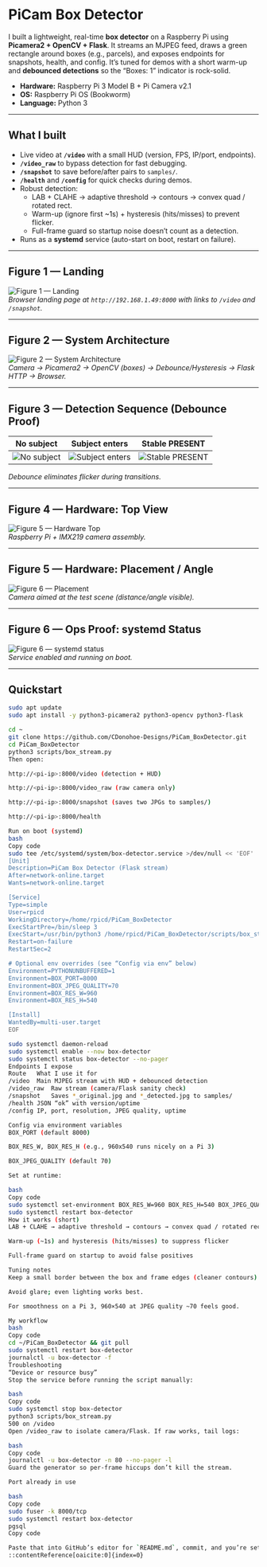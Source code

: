 # PiCam Box Detector

I built a lightweight, real-time **box detector** on a Raspberry Pi using **Picamera2 + OpenCV + Flask**. It streams an MJPEG feed, draws a green rectangle around boxes (e.g., parcels), and exposes endpoints for snapshots, health, and config. It’s tuned for demos with a short warm-up and **debounced detections** so the “Boxes: 1” indicator is rock-solid.

- **Hardware:** Raspberry Pi 3 Model B + Pi Camera v2.1  
- **OS:** Raspberry Pi OS (Bookworm)  
- **Language:** Python 3


---

## What I built

- Live video at **`/video`** with a small HUD (version, FPS, IP/port, endpoints).  
- **`/video_raw`** to bypass detection for fast debugging.  
- **`/snapshot`** to save before/after pairs to `samples/`.  
- **`/health`** and **`/config`** for quick checks during demos.  
- Robust detection:
  - LAB + CLAHE → adaptive threshold → contours → convex quad / rotated rect.  
  - Warm-up (ignore first ~1s) + hysteresis (hits/misses) to prevent flicker.  
  - Full-frame guard so startup noise doesn’t count as a detection.
- Runs as a **systemd** service (auto-start on boot, restart on failure).

---

## Figure 1 — Landing

![Figure 1 — Landing](docs/images/01-landing.jpg "Landing page at http://<pi-ip>:8000")  
*Browser landing page at `http://192.168.1.49:8000` with links to `/video` and `/snapshot`.*

---

## Figure 2 — System Architecture

![Figure 2 — System Architecture](docs/images/02-architecture.png "Camera → Picamera2 → OpenCV → Debounce/Hysteresis → Flask → Browser")  
*Camera → Picamera2 → OpenCV (boxes) → Debounce/Hysteresis → Flask HTTP → Browser.*


---

## Figure 3 — Detection Sequence (Debounce Proof)

| No subject | Subject enters | Stable PRESENT |
|---|---|---|
| ![No subject](docs/images/04-detection-seq-1.jpg "No subject") | ![Subject enters](docs/images/04-detection-seq-2.jpg "Subject enters") | ![Stable PRESENT](docs/images/04-detection-seq-3.jpg "Stable PRESENT") |

*Debounce eliminates flicker during transitions.*

---

## Figure 4 — Hardware: Top View

![Figure 5 — Hardware Top](docs/images/08-hardware-top.jpg "Pi + camera assembly")  
*Raspberry Pi + IMX219 camera assembly.*

---

## Figure 5 — Hardware: Placement / Angle

![Figure 6 — Placement](docs/images/09-hardware-side.jpg "Typical installation geometry")  
*Camera aimed at the test scene (distance/angle visible).*

---

## Figure 6 — Ops Proof: systemd Status

![Figure 6 — systemd status](docs/images/10-systemd-status.png "box-detector active (running)")  
*Service enabled and running on boot.*

---

## Quickstart

```bash
sudo apt update
sudo apt install -y python3-picamera2 python3-opencv python3-flask

cd ~
git clone https://github.com/CDonohoe-Designs/PiCam_BoxDetector.git
cd PiCam_BoxDetector
python3 scripts/box_stream.py
Then open:

http://<pi-ip>:8000/video (detection + HUD)

http://<pi-ip>:8000/video_raw (raw camera only)

http://<pi-ip>:8000/snapshot (saves two JPGs to samples/)

http://<pi-ip>:8000/health

Run on boot (systemd)
bash
Copy code
sudo tee /etc/systemd/system/box-detector.service >/dev/null << 'EOF'
[Unit]
Description=PiCam Box Detector (Flask stream)
After=network-online.target
Wants=network-online.target

[Service]
Type=simple
User=rpicd
WorkingDirectory=/home/rpicd/PiCam_BoxDetector
ExecStartPre=/bin/sleep 3
ExecStart=/usr/bin/python3 /home/rpicd/PiCam_BoxDetector/scripts/box_stream.py
Restart=on-failure
RestartSec=2

# Optional env overrides (see “Config via env” below)
Environment=PYTHONUNBUFFERED=1
Environment=BOX_PORT=8000
Environment=BOX_JPEG_QUALITY=70
Environment=BOX_RES_W=960
Environment=BOX_RES_H=540

[Install]
WantedBy=multi-user.target
EOF

sudo systemctl daemon-reload
sudo systemctl enable --now box-detector
sudo systemctl status box-detector --no-pager
Endpoints I expose
Route	What I use it for
/video	Main MJPEG stream with HUD + debounced detection
/video_raw	Raw stream (camera/Flask sanity check)
/snapshot	Saves *_original.jpg and *_detected.jpg to samples/
/health	JSON “ok” with version/uptime
/config	IP, port, resolution, JPEG quality, uptime

Config via environment variables
BOX_PORT (default 8000)

BOX_RES_W, BOX_RES_H (e.g., 960x540 runs nicely on a Pi 3)

BOX_JPEG_QUALITY (default 70)

Set at runtime:

bash
Copy code
sudo systemctl set-environment BOX_RES_W=960 BOX_RES_H=540 BOX_JPEG_QUALITY=70
sudo systemctl restart box-detector
How it works (short)
LAB + CLAHE → adaptive threshold → contours → convex quad / rotated rect

Warm-up (~1s) and hysteresis (hits/misses) to suppress flicker

Full-frame guard on startup to avoid false positives

Tuning notes
Keep a small border between the box and frame edges (cleaner contours).

Avoid glare; even lighting works best.

For smoothness on a Pi 3, 960×540 at JPEG quality ~70 feels good.

My workflow
bash
Copy code
cd ~/PiCam_BoxDetector && git pull
sudo systemctl restart box-detector
journalctl -u box-detector -f
Troubleshooting
“Device or resource busy”
Stop the service before running the script manually:

bash
Copy code
sudo systemctl stop box-detector
python3 scripts/box_stream.py
500 on /video
Open /video_raw to isolate camera/Flask. If raw works, tail logs:

bash
Copy code
journalctl -u box-detector -n 80 --no-pager -l
Guard the generator so per-frame hiccups don’t kill the stream.

Port already in use

bash
Copy code
sudo fuser -k 8000/tcp
sudo systemctl restart box-detector
pgsql
Copy code

Paste that into GitHub’s editor for `README.md`, commit, and you’re set.
::contentReference[oaicite:0]{index=0}

